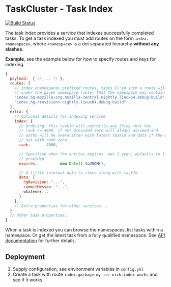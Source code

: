 TaskCluster - Task Index
========================

[![Build Status](https://travis-ci.org/taskcluster/taskcluster-index.svg?branch=master)](https://travis-ci.org/taskcluster/taskcluster-index)

The task _index_ provides a service that indexes successfully completed tasks.
To get a task indexed you must add routes on the form `index.<namespace>`, where
`<namespace>` is a dot separated hierarchy **without any slashes**.

**Example**, see the example below for how to specify routes and keys for
indexing.

```js
{
  payload:  { /* ... */ },
  routes: [
    // index.<namespace> prefixed routes, tasks CC'ed such a route will be indexed
    // under the given namespace (note, that the namespace may contain spaces)
    "index.hg-mozilla-org.mozilla-central.nightly.linux64.debug-build",
    "index.hg.<revision>.nightly.linux64.debug-build"
  ],
  extra: {
    // Optional details for indexing service
    index: {
      // Ordering, this taskId will overwrite any thing that has
      // rank <= 4000, if not provided zero will always assumed and
      // paths will be overwritten with latest taskId and data if the were also
      // set with rank zero.
      rank:       4000,

      // Specified when the entries expires. max 1 year, defaults to 1 year if not
      // provided
      expires:          new Date().toJSON(),

      // A little informal data to store along with taskId
      data: {
        hgRevision: "...",
        commitMessae: "...",
        whatever...
      }
    },
    // Extra properties for other services...
  }
  // Other task properties...
}
```

When a task is indexed you can browse the namespaces, list tasks within a
namespace. Or get the latest task from a fully qualified namespace.
See [API documentation](http://docs.taskcluster.net) for further details.

Deployment
----------
1) Supply configuration, see environment variables in `config.yml`
2) Create a task with route `index.garbage.my-irc-nick.index-works` and see if it works.
